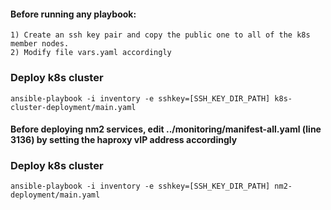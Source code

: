 #### Before running any playbook:
```
1) Create an ssh key pair and copy the public one to all of the k8s member nodes. 
2) Modify file vars.yaml accordingly
```

### Deploy k8s cluster
```
ansible-playbook -i inventory -e sshkey=[SSH_KEY_DIR_PATH] k8s-cluster-deployment/main.yaml 
```

#### Before deploying nm2 services, edit ../monitoring/manifest-all.yaml (line 3136) by setting the haproxy vIP address accordingly


### Deploy k8s cluster
```
ansible-playbook -i inventory -e sshkey=[SSH_KEY_DIR_PATH] nm2-deployment/main.yaml 
```